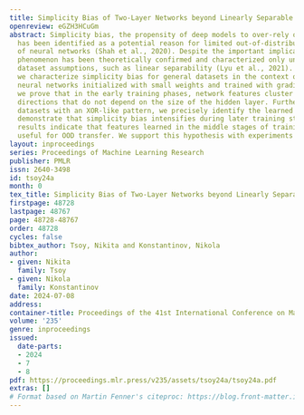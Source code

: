 ```yaml
---
title: Simplicity Bias of Two-Layer Networks beyond Linearly Separable Data
openreview: eGZH3HCuGm
abstract: Simplicity bias, the propensity of deep models to over-rely on simple features,
  has been identified as a potential reason for limited out-of-distribution generalization
  of neural networks (Shah et al., 2020). Despite the important implications, this
  phenomenon has been theoretically confirmed and characterized only under strong
  dataset assumptions, such as linear separability (Lyu et al., 2021). In this work,
  we characterize simplicity bias for general datasets in the context of two-layer
  neural networks initialized with small weights and trained with gradient flow. Specifically,
  we prove that in the early training phases, network features cluster around a few
  directions that do not depend on the size of the hidden layer. Furthermore, for
  datasets with an XOR-like pattern, we precisely identify the learned features and
  demonstrate that simplicity bias intensifies during later training stages. These
  results indicate that features learned in the middle stages of training may be more
  useful for OOD transfer. We support this hypothesis with experiments on image data.
layout: inproceedings
series: Proceedings of Machine Learning Research
publisher: PMLR
issn: 2640-3498
id: tsoy24a
month: 0
tex_title: Simplicity Bias of Two-Layer Networks beyond Linearly Separable Data
firstpage: 48728
lastpage: 48767
page: 48728-48767
order: 48728
cycles: false
bibtex_author: Tsoy, Nikita and Konstantinov, Nikola
author:
- given: Nikita
  family: Tsoy
- given: Nikola
  family: Konstantinov
date: 2024-07-08
address:
container-title: Proceedings of the 41st International Conference on Machine Learning
volume: '235'
genre: inproceedings
issued:
  date-parts:
  - 2024
  - 7
  - 8
pdf: https://proceedings.mlr.press/v235/assets/tsoy24a/tsoy24a.pdf
extras: []
# Format based on Martin Fenner's citeproc: https://blog.front-matter.io/posts/citeproc-yaml-for-bibliographies/
---
```

